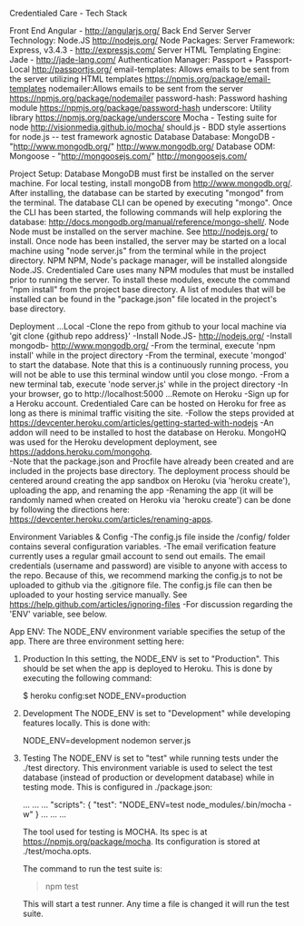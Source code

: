 
Credentialed Care - Tech Stack

Front End
   Angular - http://angularjs.org/
Back End
   Server
      Server Technology: Node.JS http://nodejs.org/
   Node Packages:
      Server Framework: Express, v3.4.3 - http://expressjs.com/
      Server HTML Templating Engine: Jade - http://jade-lang.com/
      Authentication Manager: Passport + Passport-Local  http://passportjs.org/
      email-templates: Allows emails to be sent from the server utilizing HTML templates https://npmjs.org/package/email-templates
      nodemailer:Allows emails to be sent from the server https://npmjs.org/package/nodemailer
      password-hash: Password hashing module https://npmjs.org/package/password-hash
      underscore: Utility library https://npmjs.org/package/underscore
      Mocha - Testing suite for node http://visionmedia.github.io/mocha/
      should.js - BDD style assertions for node.js -- test framework agnostic
Database
   Database: MongoDB - "http://www.mongodb.org/" http://www.mongodb.org/
   Database ODM: Mongoose - "http://mongoosejs.com/" http://mongoosejs.com/


Project Setup:
   Database
      MongoDB must first be installed on the server machine.  For local testing, install mongoDB from http://www.mongodb.org/.  After installing, the database can be started by executing "mongod" from the terminal.  The database CLI can be opened by executing "mongo".  Once the CLI has been started, the following commands will help exploring the database: http://docs.mongodb.org/manual/reference/mongo-shell/.
   Node
      Node must be installed on the server machine. See http://nodejs.org/ to install.  Once node has been installed, the server may be started on a local machine using "node server.js" from the terminal while in the project directory.
   NPM
      NPM, Node's package manager, will be installed alongside Node.JS.  Credentialed Care uses many NPM modules that must be installed prior to running the server.  To install these modules, execute the command "npm install" from the project base directory.  A list of modules that will be installed can be found in the "package.json" file located in the project's base directory.


Deployment
   ...Local
      -Clone the repo from github to your local machine via 'git clone {github repo address}'
      -Install Node.JS- http://nodejs.org/
      -Install mongodb- http://www.mongodb.org/
      -From the terminal, execute 'npm install' while in the project directory
      -From the terminal, execute 'mongod' to start the database.  Note that this is a continuously running process, you will not be able to use this terminal window until you close mongo.
      -From a new terminal tab, execute 'node server.js' while in the project directory
      -In your browser, go to http://localhost:5000
   ...Remote on Heroku
      -Sign up for a Heroku account.  Credentialed Care can be hosted on Heroku for free as long as there is minimal traffic visiting the site.
      -Follow the steps provided at https://devcenter.heroku.com/articles/getting-started-with-nodejs
         -An addon will need to be installed to host the database on Heroku.  MongoHQ was used for the Heroku development deployment, see https://addons.heroku.com/mongohq.  
         -Note that the package.json and Procfile have already been created and are included in the projects base directory.  The deployment process should be centered around creating the app sandbox on Heroku (via 'heroku create'), uploading the app, and renaming the app
            -Renaming the app (it will be randomly named when created on Heroku via 'heroku create') can be done by following the directions here: https://devcenter.heroku.com/articles/renaming-apps.


Environment Variables & Config
   -The config.js file inside the /config/ folder contains several configuration variables.
      -The email verification feature currently uses a regular gmail account to send out emails.  The email credentials (username and password) are visible to anyone with access to the repo.  Because of this, we recommend marking the config.js to not be uploaded to github via the .gitignore file.  The config.js file can then be uploaded to your hosting service manually.  See https://help.github.com/articles/ignoring-files
      -For discussion regarding the 'ENV' variable, see below.


App ENV:
The NODE_ENV environment variable specifies the setup of the app. There are three environment setting here:
1) Production
   In this setting, the NODE_ENV is set to "Production". This should be set when the app is deployed to Heroku. This is done by executing the following command:

   $ heroku config:set NODE_ENV=production

2) Development
   The NODE_ENV is set to "Development" while developing features locally. This is done with:

   NODE_ENV=development nodemon server.js

3) Testing
   The NODE_ENV is set to "test" while running tests under the ./test directory. This environment variable is used to select the test database (instead of production or development database) while in testing mode. This is configured in ./package.json:

   ...
   ...
   ...
   "scripts": {
     "test": "NODE_ENV=test node_modules/.bin/mocha -w"
   }
   ...
   ...
   ...

   The tool used for testing is MOCHA. Its spec is at https://npmjs.org/package/mocha. 
   Its configuration is stored at ./test/mocha.opts.

   The command to run the test suite is:
   >npm test

   This will start a test runner. Any time a file is changed it will run the test suite.

